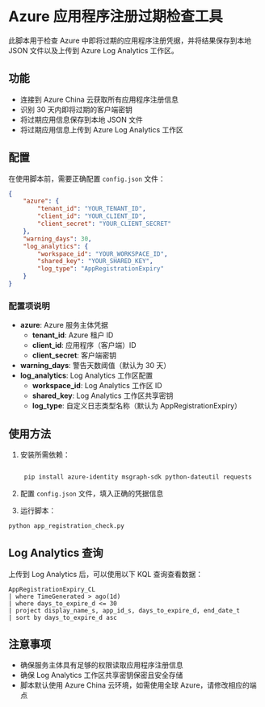 # Azure 应用程序注册过期检查工具

此脚本用于检查 Azure 中即将过期的应用程序注册凭据，并将结果保存到本地 JSON 文件以及上传到 Azure Log Analytics 工作区。

## 功能

- 连接到 Azure China 云获取所有应用程序注册信息
- 识别 30 天内即将过期的客户端密钥
- 将过期应用信息保存到本地 JSON 文件
- 将过期应用信息上传到 Azure Log Analytics 工作区

## 配置

在使用脚本前，需要正确配置 `config.json` 文件：

```json
{
    "azure": {
        "tenant_id": "YOUR_TENANT_ID",
        "client_id": "YOUR_CLIENT_ID",
        "client_secret": "YOUR_CLIENT_SECRET"
    },
    "warning_days": 30,
    "log_analytics": {
        "workspace_id": "YOUR_WORKSPACE_ID",
        "shared_key": "YOUR_SHARED_KEY",
        "log_type": "AppRegistrationExpiry"
    }
}
```

### 配置项说明

- **azure**: Azure 服务主体凭据
  - **tenant_id**: Azure 租户 ID
  - **client_id**: 应用程序（客户端）ID
  - **client_secret**: 客户端密钥
- **warning_days**: 警告天数阈值（默认为 30 天）
- **log_analytics**: Log Analytics 工作区配置
  - **workspace_id**: Log Analytics 工作区 ID
  - **shared_key**: Log Analytics 工作区共享密钥
  - **log_type**: 自定义日志类型名称（默认为 AppRegistrationExpiry）

## 使用方法

1. 安装所需依赖：

   ```bash

    pip install azure-identity msgraph-sdk python-dateutil requests

    ```

2. 配置 `config.json` 文件，填入正确的凭据信息
3. 运行脚本：

```bash
python app_registration_check.py
```

## Log Analytics 查询

上传到 Log Analytics 后，可以使用以下 KQL 查询查看数据：

```kusto
AppRegistrationExpiry_CL
| where TimeGenerated > ago(1d)
| where days_to_expire_d <= 30
| project display_name_s, app_id_s, days_to_expire_d, end_date_t
| sort by days_to_expire_d asc
```

## 注意事项

- 确保服务主体具有足够的权限读取应用程序注册信息
- 确保 Log Analytics 工作区共享密钥保密且安全存储
- 脚本默认使用 Azure China 云环境，如需使用全球 Azure，请修改相应的端点

